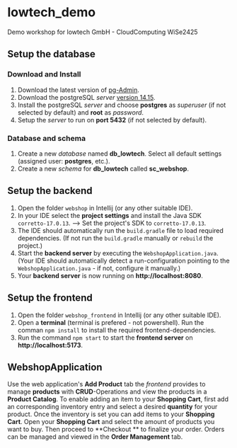 # lowtech_demo
Demo workshop for lowtech GmbH - CloudComputing WiSe2425

## Setup the database
### Download and Install
1. Download the latest version of [pg-Admin](https://www.pgadmin.org/download/pgadmin-4-windows/).
2. Download the postgreSQL *server* [version 14.15](https://www.enterprisedb.com/downloads/postgres-postgresql-downloads).
3. Install the postgreSQL *server* and choose **postgres** as *superuser* (if not selected by default) and **root** as *password*.
4. Setup the *server* to run on **port 5432** (if not selected by default).

### Database and schema
1. Create a new *database* named **db_lowtech**. Select all default settings (assigned user: **postgres**, etc.).
2. Create a new *schema* for **db_lowtech** called **sc_webshop**.

## Setup the backend
1. Open the folder `webshop` in Intellij (or any other suitable IDE).
2. In your IDE select the **project settings** and install the Java SDK `corretto-17.0.13`. --> Set the project's SDK to `corretto-17.0.13`.
3. The IDE should automatically run the `build.gradle` file to load required dependencies. (If not run the `build.gradle` manually or `rebuild` the project.)
4. Start the **backend server** by executing the `WebshopApplication.java`. (Your IDE should automatically detect a run-configuration pointing to the `WebshopApplication.java` - if not, configure it manually.)
5. Your **backend server** is now running on **http://localhost:8080**.

## Setup the frontend
1. Open the folder `webshop_frontend` in Intellij (or any other suitable IDE).
2. Open a **terminal** (terminal is prefered - not powershell). Run the comman `npm install` to install the required frontend-dependencies.
3. Run the command `npm start` to start the **frontend server** on **http://localhost:5173**.

## WebshopApplication
Use the web application's **Add Product** tab the *frontend* provides to manage **products** with **CRUD**-Operations and view the products in a **Product Catalog**.
To enable adding an item to your **Shopping Cart**, first add an corresponding inventory entry and select a desired **quantity** for your product.
Once the inventory is set you can add items to your **Shopping Cart**. Open your **Shopping Cart** and select the amount of products you want to buy. Then proceed to **Checkout ** to finalize your order.
Orders can be managed and viewed in the **Order Management** tab.
